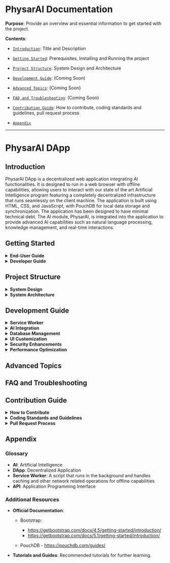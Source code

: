 # PhysarAI Documentation

**Purpose**: Provide an overview and essential information to get started with the project. 

**Contents**: 
- [`Introduction`](#introduction): Title and Description

- [`Getting Started`](#getting-started): Prerequisites, Installing and Running the project

- [`Project Structure`](#project-structure): System Design and Architecture

- [`Development Guide`](#development-guide): (Coming Soon)

- [`Advanced Topics`](#advanced-topics): (Coming Soon)

- [`FAQ and Troubleshooting`](#faq-and-troubleshooting): (Coming Soon)

- [`Contribution Guide`](#contribution-guide): How to contribute, coding standards and guidelines, pull request process

- [`Appendix`](#appendix)


---
# PhysarAI DApp


## Introduction

PhysarAI DApp is a decentralized web application integrating AI functionalities. It is designed to run in a web browser with offline capabilities, allowing users to interact with our state of the art Artificial Intelligence program featuring a completely decentralized infrastructure that runs seamlessly on the client machine. The application is built using HTML, CSS, and JavaScript, with PouchDB for local data storage and synchronization. The application has been designed to have minimal technical debt. The AI module, PhysarAI, is integrated into the application to provide advanced AI capabilities such as natural language processing, knowledge management, and real-time interactions.


## Getting Started

<details>
<summary> <b> End-User Guide </b> </summary>

### Prerequisites
- A Web Browser

### Installation
- None Required

### Running the Project
1. Open your browser and go to https://appliedaistudio.github.io/maxwellai-dapp/.

2. Login using the following credentials:
   - Username: guest
   - Password: guest123

</details>

<details>
<summary> <b> Developer Guide </b> </summary>

### Prerequisites
- Visual Studio Code
- A local web server setup (e.g., Python's HTTP server or Live Preview - A VS Code Extension)
- Basic knowledge of HTML, CSS, and JavaScript

### Installation
1. Download and Install Visual Studio Code:
  https://code.visualstudio.com/download

2. Install Live Preview:
  Using the Activity Bar on the far left-hand side of VS Code, navigate to the extenstions section and search for "Live Preview". Install the extension of the _**same name**_ that has officially been listed by Microsoft. This extensions allows setting up a local web server within your workspace to preview the app and if required also allows to access the server in an external web browser. 

3. Clone the repository and navigate to project folder:
    - Open a terminal and navigate using `cd` to the folder where you want to save the project.

    - Enter the following commands (make sure `git` is already installed): 

    ```bash
   git clone https://github.com/appliedaistudio/maxwellai-dapp.git
   cd maxwellai-dapp
    ```
   - If you prefer to not use a terminal and commands to carry out this step, you can do the following:
     - Download and Install GitHub Desktop through the following link: https://desktop.github.com/download/
     - Login using your GitHub account.
     - Click on `Add` and in the dropdown menu click on `Clone Repository`.
     - In the popup form click on URL, add the following https://github.com/appliedaistudio/maxwellai-dapp.git. 
     - Choose the Local Path where you want to clone the repository and finally click on clone.

### Running the Project
1. Run VS Code and open the newly cloned project repository.

2. In the Explorer pane on the left-hand side, open `index.html`.

3. On the top right-hand corner, click on the second button `Open Preview` which is located beside the `Run Code` button.

4. Login using the following credentials and explore the app as you would on a browser:
    - Username: guest
    - Password: guest123


If you prefer to run a local web server by yourself instead:
1. Start the local web server:

   ```bash
   python3 -m http.server
   ```
2. Open your browser and go to http://localhost:8000.

### Contribution
To get started on contributing to the project (fixing a bug or creating a new feature) refer to the [**`Contribution Guide`**](#contribution-guide) Section.

</details>

## Project Structure

<details>
<summary> <b> System Design </b> </summary>

### 1. **Architecture Overview**
The PhysarAI DApp is designed with a modular architecture that separates concerns across various components, ensuring that each part of the application is well-organized, maintainable, and scalable.

### 2. **Core Components**
The project is structured into several key components, each responsible for different aspects of the application's functionality:

- **Frontend Components**:
  - **HTML Files**: These files define the structure and layout of the various pages of the application. The `index.html` serves as the main entry point, while others like `login.html`, `tasks.html`, `network.html`, `notifications.html`, and `diagnostics.html` provide interfaces for specific functionalities within the DApp.
  - **CSS Styles**: The CSS files, organized into `base`, `components`, `layout`, and `utils` manage the visual styling of the application. The `base` styles define fundamental elements like typography, while `components` handle the styling of specific UI elements like buttons and menus. `layout.css` manages the overall structure of the pages, while `responsive.css` utility implements responsive design techniques ensuring consistency and optimal performance across different devices and screen sizes.
  - **JavaScript (JS) Files**: The JS files are divided into subdirectories for database management (`db`), user interface (`ui`), utilities (`utils`), and AI-specific functionalities (`ai`). These scripts handle dynamic interactions within the application, such as user authentication, AI interactions, and data management. The `ai` folder contains scripts related to PhysarAI, which is the core AI module integrated into the application.

  Refer to the [**`Development Guide`**](#development-guide) section to dive deeper.

- **Backend Components**:
  - **OpenAI Interaction**: The only core backend component is the DApp's interaction with OpenAI's LLM. The `dapp-settings.json` script and some of the scripts in the `js/ai` subdirectory specifically cater to this.
  - **Service Worker**: The `service-worker.mjs` script functions as the brains of the DApp, operating as a middleman between the frontend and the backend. It handles background tasks, ensures offline functionality, engages the AI for continuous processing, and manages essential data like tasks and notifications. This makes the app responsive and functional even in offline or low-connectivity environments. The service worker is installed and activated as soon as the user is logged in. 
  
  Refer to the [**`Development Guide`**](#development-guide) section to dive deeper.


### 3. **Data Management**
- The application stores and manages various data states and configurations in the `data/substrates` directory. The folder contains specific data configurations for different aspects of the application, such as aging-in-place, conference productivity, and cybersecurity productivity. Each subfolder contains JSON files that hold structured data used by the application to manage tasks, network configurations, user feedback, and more.
- The `substrate-data-templates` folder contains text files that serve as templates that are fed to an LLM like ChatGPT in order to generate seed substrate data for a new substrate.
- **PouchDB**: A client-side database used for storing and synchronizing data. The `js/db` folder contains initialization scripts for various databases like users, tasks, and notifications. These scripts are essential for setting up and managing local data storage, ensuring that the application can operate offline and synchronize data when a connection is available.

Refer to the [**`Development Guide`**](#development-guide) section to dive deeper.

### 4. **User Interface (UI)**
The UI is highly modular, with specific styles and scripts dedicated to different components of the application. 

- **Bootstrap**: A popular front-end framework. It has been utilized mainly to compliment the DApp's CSS and JS based design efforts in HTML files and to enable the usage of the design template of a `modal` interface component specifically for the AI chat, notifications and login alerts.
- **UI Controls and Interactions**: Managed by the `ui-controls.js` and related files, these scripts handle the dynamic behavior of the UI elements, such as menus, buttons, and forms.
- **AI Interaction**: The AI-related interactions, managed by `ui-ai-chat.js`, allow users to interact with the AI models integrated into the application. These interactions are designed to be intuitive and responsive, providing real-time feedback to the user.
- **User Authentication**: The User Authentication processes, managed by `ui-auth.js`, allows login management, session management, and access level checks using PouchDB and bcrypt for a secure login system.

Refer to the [**`Development Guide`**](#development-guide) section to dive deeper.

### 5. **AI Integration**
The `js/ai` directory contains the core AI functionalities, including scripts for managing AI conversations, configuring AI models, and interacting with large language models (LLMs). The PhysarAI module is the main AI component of the application, providing advanced AI capabilities such as natural language processing and knowledge management.

Refer to the [**`Development Guide`**](#development-guide) section to dive deeper.

### 6. **Security and Performance**
The application leverages several key components to ensure security and optimal performance:
- **bcrypt**: A library used for hashing passwords, ensuring that user credentials are stored securely.
- **Encryption**: Managed by `encryption.js`, this script is a vital part of the DApp’s security infrastructure. It ensures that sensitive data is encrypted using the AES-GCM algorithm before being stored or transmitted, and can be securely decrypted when needed. The module manages the entire encryption and decryption process, using a static key and a random intialization vector (IV) to produce a unique cipher text, this algorithm combines with robust error handling protects user data and maintains the integrity of the application’s security mechanisms.
- **Performance Optimization**: The service worker and caching mechanisms improve the app's performance, especially in environments with limited or unreliable network connectivity. 

Refer to the [**`Development Guide`**](#development-guide) section to dive deeper.

### 7. **Documentation and Resources**
The `docs` directory contains documentation files that provide detailed information on the application’s setup, usage, and development. This documentation is crucial for onboarding new developers and ensuring that stakeholders have a clear understanding of the system’s capabilities.

</details>

<details> 
<summary> <b> System Architecture </b> </summary>

### Diagram

![System Architecture Diagram](images/Architecture.png)

### Directory and File Breakdown

<details>
<summary> <b> Root Directory </b> </summary>

- `aiTest.html`: Interface for testing AI functionalities in a contained environment. [Not an active part of the DApp]
- `dapp.html`: A previous (initial) iteration of the DApp. [Not an active part of the DApp]
- `diagnostics.html`: Interface for diagnostics features.
- `favicon.ico`: Icon displayed in the browser tab.  
- `index.html`: Main entry point of the application.
- `login.html`: Interface for user login enforcement.
- `manifest.json`: Configuration file for web application manifest.
- `network.html`: Interface for network configurations. Focuses on creating and managing a network of resources.
- `notifications.html`: Interface for managing notifications.
- `service-worker.mjs`: Interface for managing background operations, interacting with physarai, and ensuring that the application remains functional and responsive even in offline conditions.
- `tasks.html`: Interface for task management. Focuses on managing tasks, particularly breaking down goals into actionable items.

</details>

<details>
<summary> <b> JavaScript Directory (js/) </b> </summary>

- **db/**: Contains database initialization scripts.
  - **data-specific/**:
    - `network-utils.js`: Utility functions for network-related operations.
    - `notification-utils.js`: Utility functions for handling notifications.
    - `task-utils.js`: Utility functions for task management.
  - `db-init-common.js`: Initializes common database configurations and setups.
  - `db-init-dapp-settings.js`: Initializes the DApp settings database.
  - `db-init-general-feedback.js`: Initializes the general feedback database.
  - `db-init-main-content-controls.js`: Initializes the main content controls database.
  - `db-init-menu.js`: Initializes the menu configurations in the database.
  - `db-init-network.js`: Initializes the network configurations database.
  - `db-init-network-feedback.js`: Initializes the network feedback database.
  - `db-init-notification-feedback.js`: Initializes the notification feedback database.
  - `db-init-notifications.js`: Initializes the notifications database.
  - `db-init-task-feedback.js`: Initializes the task feedback database.
  - `db-init-tasks.js`: Initializes the tasks database.
  - `db-init-users.js`: Initializes the users database.
  - `db-init.js`: General script to initialize the entire database setup.

- **ui/**: User interface related scripts.
  - `ui-ai-chat.js`: Manages AI chat interactions.
  - `ui-auth.js`: Handles user authentication.
  - `ui-color-extractor.js`: Extracts colors for UI themes.
  - `ui-controls.js`: Manages UI controls and interactions.
  - `ui-menu.js`: Manages UI menu navigation.

- **utils/**: Utility scripts.
  - `common.js`: Common utility functions used across the application.
  - `encryption.js`: Handles data encryption.
  - `logging.js`: Manages logging functionality.
  - `string-parse.js`: Parses and processes strings.

- **ai/**: Scripts related to PhysarAI.
  - **physarai/**:
    - `physarai-ai-conversations.js`: Manages AI conversations.
    - `physarai-config.js`: Configuration settings for PhysarAI.
    - `physarai-database.js`: Database interactions for PhysarAI.
    - `physarai-helpers.js`: Helper functions for PhysarAI.
    - `physarai-llm-interactions.js`: Manages large language model interactions.
    - `physarai-llm-schema.js`: Schema definitions for large language models.
    - `physarai-main.js`: Main script for PhysarAI functionalities.
  - `knowledge.js`: Accesses external knowledge for AI. [Not an active part of the DApp]

- `dapp-config.js`: Configuration settings for the DApp.
- `dapp.js`: Main script for DApp functionalities.
- `diagnostics.js`: Handles diagnostics features.
- `network.js`: Manages network configurations.
- `notifications.js`: Manages notifications.
- `tasks.js`: Manages task functionalities.

</details>

<details>
<summary> <b> Data Directory (data/) </b> </summary>

- **substrates/**: Contains various data states and configurations.
  - **aging-in-place/**: 
    - `appliance_inventory.json`: JSON file containing appliance inventory data.
    - `background.jpg`: Background image used in aging-in-place interfaces.
    - `habit_tracking_feedback.json`: JSON file for storing feedback on habit tracking.
    - `habit_tracking_log.json`: JSON file for logging habit tracking data.
    - `incident_user_feedback.json`: JSON file for storing user feedback on incidents.
    - `incidents.json`: JSON file containing incident data.
    - `maintenance_recommendations_log.json`: JSON file for logging maintenance recommendations.
    - `maintenance_user_feedback.json`: JSON file for storing user feedback on maintenance activities.
  
  - **conference-productivity/**:
    - `background.jpg`: Background image used in conference productivity interfaces.
    - `dapp-connectons.json`: JSON file for storing DApp connections data.
    - `dapp-settings.json`: JSON file for storing settings related to the DApp.
    - `general-feedback.json`: JSON file for storing general feedback data.
    - `main-content-controls.json`: JSON file containing main content control settings.
    - `menu-options.json`: JSON file for storing menu options.
    - `network-feedback.json`: JSON file for storing feedback on network configurations.
    - `network.json`: JSON file for storing network configuration data.
    - `notification-feedback.json`: JSON file for storing feedback on notifications.
    - `notifications.json`: JSON file for storing notifications data.
    - `task-feedback.json`: JSON file for storing feedback on tasks.
    - `tasks.json`: JSON file containing task data.

  - **cybersecurity-productivity/**:
    - `dapp-settings.json`: JSON file for storing DApp settings related to cybersecurity productivity.
    - `general-feedback.json`: JSON file for storing general feedback.
    - `main-content-controls.json`: JSON file for storing main content control settings.
    - `menu-options.json`: JSON file for storing menu options.
    - `network-feedback.json`: JSON file for storing feedback on network configurations.
    - `network.json`: JSON file for storing network configurations.
    - `notification-feedback.json`: JSON file for storing feedback on notifications.
    - `notifications.json`: JSON file containing notifications data.
    - `task-feedback.json`: JSON file for storing feedback on tasks.
    - `tasks.json`: JSON file containing task data.

  - **substrate-data-templates/**: Example templates utilized to feed LLMs for generating seed substrate data.
    - `general-feedback.txt`: Template for collecting general feedback.
    - `network-and-feedback.txt`: Template for collecting network feedback.
    - `notifications-and-feedback.txt`: Template for collecting notifications feedback.
    - `tasks-and-feedback.txt`: Template for collecting tasks feedback.

</details>

<details>
<summary> <b> CSS Directory (css/) </b> </summary>

- **base/**: Contains base styling for the application.
  - `base.css`: Base stylesheet defining fundamental styles for the application.
  - `typography.css`: Stylesheet specifically for managing typography (fonts, headings, etc.).
  - `variables.css`: Stylesheet containing CSS variables used across other stylesheets.

- **components/**: Contains styles for various UI components.
  - `ai-chat-button.css`: Styles for AI chat button elements.
  - `ai-chat.css`: Styles for the AI chat interface.
  - `buttons.css`: Styles for button elements.
  - `cards.css`: Styles for card components.
  - `controls.css`: Styles for UI controls (forms, buttons, etc.).
  - `dapp-settings.css`: Styles for the DApp settings interface.
  - `main-content.css`: Styles for the main content area.
  - `menu.css`: Styles for navigation menus.
  - `sign-in.css`: Styles for the sign-in interface.

- **layout/**: Contains styles related to layout management.
  - `layout.css`: Stylesheet managing the layout structure of the application.

- **utils/**: Contains utility styles.
  - `responsive.css`: Stylesheet for managing responsive design, ensuring the application adapts to different screen sizes.

</details>

<details>
<summary> <b> Libraries Directory (lib/) </b> </summary>

- **bcrypt/**: Library for password hashing.
  - `bcrypt.min.js`: Minified JavaScript file for the bcrypt library, used for secure password hashing.

- **bootstrap/**: Bootstrap framework for responsive design.
  - **css/**: 
    - `bootstrap.min.css`: Minified CSS file for Bootstrap, providing responsive layout and component styles.
  - **js/**: 
    - `bootstrap.bundle.min.js`: Minified JavaScript bundle for Bootstrap, including necessary plugins like modals, tooltips, etc.

- **fontawesome/**: Font Awesome library for icons.
  - Contains font files and CSS for integrating Font Awesome icons into the application.

- **pouchdb/**: PouchDB library for client-side database management.
  - `pouchdb.min.js`: Minified JavaScript file for PouchDB, enabling client-side database management and syncing with CouchDB.

- **vibrant/**: Vibrant library for color extraction from images.
  - `vibrant.min.js`: Minified JavaScript file for the Vibrant library, used to extract dominant colors from images for dynamic theming.

</details>

<details>
<summary> <b> Documentation Directory (docs/) </b> </summary>

- Contains documentation files.

</details>

<details>
<summary> <b> Fonts Directory (fonts/) </b> </summary>

- Contains font files used in the application.

</details>

<details>
<summary> <b> Images Directory (images/) </b> </summary>

- Contains image files used in the application.

</details>
</details>

## Development Guide

<details>
<summary> <b> Service Worker </b> </summary>

The service worker is a critical component of the DApp, handling background tasks, caching, and offline functionality. Developers can explore the service worker script (`service-worker.mjs`) to understand its operations and customize its behavior.

### **Overview of responsibilities**
- **Service Worker Lifecycle Events**:
  - **Installation**: During the `install event`, the service worker caches essential files such as `index.html`, CSS, and JavaScript. This ensures that the app loads quickly and works offline by caching assets in a versioned cache (`cache-v1`). It uses the `caches.open()` method to store these assets.
  - **Activation**: During the `activate event`, the service worker claims control over all active clients and removes outdated caches. It ensures that old caches (e.g., from previous versions of the app) are invalidated by checking the version (e.g., `cache-v1`) and deleting older cache versions to avoid conflicts.
  - **Fetch Requests Handling**: In the `fetch event`, the service worker intercepts network requests and serves cached responses when available. It falls back to network requests when the requested resource is not available in the cache. For known URLs (e.g., app assets), the worker prioritizes cache-first, improving performance in offline or low-connectivity situations.
  - **Message (Event Driven Message Handling)**: The service worker listens for messages sent from the main thread or other worker threads. It uses the `message event` to receive instructions or data (e.g., engaging the AI, updating tasks, or managing notifications) and responds by performing the necessary actions, specifically triggering the ***engageAI()*** function to initiate AI operations. This allows for two-way communication between the service worker and the main application, facilitating real-time updates and background task execution. Additionally, the event logs the received message for debugging purposes, helping track the communication between the service worker and the main thread. This event allows for dynamic interaction between the frontend and background processes, facilitating real-time AI engagement and other background tasks.
- **Caching Assets**: During the installation phase, the service worker caches essential files such as the index.html, CSS, and JavaScript files to ensure the application can be loaded quickly and work offline. The cache is managed using the caches API and named `cache-v1`. During the activate event, old caches are purged to ensure that only the latest version of assets is stored.
- **Managing Notifications**: The service worker regularly checks for pending notifications stored in PouchDB and sends them to the user. It updates the status of notifications from `pending` to `sent` once they are delivered. If a conflict arises during notification status updates (e.g., version conflict in PouchDB), the worker resolves it by fetching the latest version of the document and retrying the update. Notifications contain metadata such as a message, timestamp, and action items. This data is stored in PouchDB and rendered on the UI through the `notifications.js` script. The service worker handles the logic for when and how notifications are fetched, updated, and displayed.
- **Interacting with PhysarAI: Regular and Real-time AI Engagement**: The service worker engages PhysarAI in the background, processing user insights stored in PouchDB. The data passed between the service worker and PhysarAI includes task data, notifications, and network resource information. The AI processes this data to generate insights, which are used to update tasks, manage notifications, and keep the app's network operations running efficiently. PhysarAI operates at both regular intervals (e.g., every 3 minutes) to handle general updates and in real-time (every 10 seconds) for more immediate feedback and AI interactions. ***Real-time AI engagement*** handles tasks that need immediate processing, while ***regular intervals*** ensure the application stays up-to-date overall.
- **Pulsing Mechanism**: To visually indicate when the AI is processing, the service worker uses a `pulsing` mechanism that sends `start pulsing` and `stop pulsing` messages to the main thread. This creates a visual feedback loop for the user, showing that background processes are actively running.
- **Managing Background Tasks**: The service worker continuously runs and schedules tasks in the background, such as updating the UI, sending notifications, and processing data insights, ensuring that the user experience is seamless and responsive.
- **Communicating with the Main Thread**: The service worker listens for messages from the main application thread and can engage the AI or perform other tasks based on these messages. It also communicates back to the main thread by sending messages to update the UI or notify the user. This two-way communication enables real-time interactions and background operations to enhance the user experience.
- **Error Handling & Retry Mechanisms**: The service worker includes error handling mechanisms to catch and log errors that occur during background operations. This ensures that any issues are captured and can be addressed promptly, maintaining the stability and reliability of the application.
  - **Conflict Resolution**: When updating data in PouchDB (e.g., notification status), the service worker employs a retry mechanism to handle conflicts. If a document conflict occurs, the service worker retrieves the latest revision of the document and retries the update until successful. This ensures data consistency and prevents failures during updates.
  - **Error Logging**: The service worker logs errors that occur during operations, such as failed fetch requests or database conflicts. These logs are typically sent to the console for debugging purposes, ensuring that developers can quickly identify and resolve issues. The service worker handles errors gracefully, ensuring minimal disruption to the user experience.

</details>

<details>
<summary> <b> AI Integration </b> </summary>

Developers can extend the AI capabilities of the DApp by modifying the AI scripts in the `js/ai` directory. These scripts manage AI conversations, interactions with large language models, and knowledge base management. By customizing these scripts, developers can enhance the AI's functionality, improve response generation, and tailor the AI's behavior to specific use cases.

<details>
<summary> <b> <t> Key Elements of PhysarAI </t> </b> </summary>

**1. Configuration and Initialization**
  - File: physarai-config.js ￼
  - Purpose: This file is responsible for the configuration of the AI system, setting important parameters such as the AI profile, caveats, user personality, and the AI’s personality.
  - Key Elements:
    - Personality: maxwellaiPersonality() and userPersonality() functions fetch the AI and user’s personality from the local database (PouchDB).
    - Caveats: The file defines strict instructions that the AI must follow, ensuring certain guidelines are observed.      - LLM Configuration: The configuration specifies the Large Language Model (LLM) being used, such as GPT-4, and includes response generation rules and task handling.
  - Integration: This configuration integrates with every part of the AI operations, as it shapes the behavior of the AI and defines the interaction parameters.

**2. Conversation Management**
  - File: physarai-ai-conversations.js ￼
  - Purpose: Manages AI responses in conversation scenarios. This file is responsible for generating the AI’s response based on user conversations.
  - Key Elements:
    - AI Response Generation: generateAIResponseToConversation() prepares and sends a conversation prompt to the LLM, then parses and returns the AI’s response.
    - Degraded Mode: The system has a fallback in place to handle cases when the AI is unavailable or an error occurs, returning default responses.
  - Integration: This is critical for real-time user interactions, as it governs how the AI responds to user inputs during conversations. The conversation module integrates tightly with the LLM and the core application logic to provide coherent interactions.

**3. Main AI Function**
  - File: physarai-main.js ￼
  - Purpose: This is the central function of PhysarAI. It manages all interactions between the tools, AI, and user inputs.
  - Key Elements:
    - LLM Prompt Generation: generateReActAgentLLMPrompt() creates a structured prompt for the LLM, outlining tools the AI can use and defining how it should interact.
    - Main AI Loop: The PhysarAI() function runs a loop that processes user inputs, engages the LLM, and executes actions.
    - Error Handling: The function also handles retries and error conditions, such as when the LLM is unavailable.
  - Integration: This file is the centerpiece of the AI system, where all other modules converge. It coordinates tool use, manages interactions with the LLM, and logs actions, ensuring smooth AI operation.

**4. Database Interactions**
  - File: physarai-database.js
  - Purpose: This file manages the interactions between the PhysarAI and the local/remote databases. It retrieves sensitive data like API keys and endpoints for interacting with the LLM.
  - Key Elements:
    - LLM API Key and Endpoint: The functions llmApiKey() and llmEndpoint() fetch and decrypt sensitive data stored in PouchDB, such as API keys and endpoint URLs for the LLM.
	- Integration: This file is critical for securely accessing necessary resources, such as API keys, that PhysarAI needs to function. It integrates by feeding this information to other modules like the LLM interaction handlers.

**5. LLM Interactions**
  - File: physarai-llm-interactions.js ￼
  - Purpose: This file manages the interactions between PhysarAI and the language model (LLM). It sends user prompts to the LLM and processes the response.
  - Key Elements:
    - promptLLM(): This function sends prompts to the LLM via a POST request, passing the API key, endpoint, prompt, and model as parameters.
  - Integration: It plays a key role by ensuring that user interactions with the AI are processed through the LLM, enabling dynamic response generation based on real-time inputs. This module is central to executing the AI logic within the system.

- **6. AI Helpers and Actions**
  - File: physarai-helpers.js ￼
  - Purpose: Provides utility functions to process AI outputs and prepare interaction contexts.
  - Key Elements:
    - Action Extraction: extractActionsAndInputs() parses the LLM’s JSON response, extracting and logging the intended actions.
    - Context Preparation: Functions like prepareContext() build a contextual prompt based on user insights, while prepareMessages() creates structured messages for interaction.
  - Integration: This module works as a pre-processor and post-processor for AI interactions. It builds a proper context and ensures that the AI’s responses are meaningful and aligned with user needs, feeding this back into the main application.

**7. Schema Validation**
  - File: physarai-llm-schema.js ￼
  - Purpose: Defines and validates the structure of the JSON responses received from the LLM.
  - Key Elements:
    - Response Validation: The validateLLMResponse() function checks if the AI’s response adheres to the predefined schema, ensuring that the output is well-formed and actionable.
  - Integration: This file ensures that all responses generated by the LLM are structurally valid before being acted upon. This is crucial for maintaining stability and reliability in the system. 

</details>

<details>
<summary> <b> Integration into the Overall App Architecture </b> </summary>

AI Core: PhysarAI is the mind of the application. It handles dynamic user interactions, processes data, and generates responses based on real-time inputs using advanced language models like GPT-4.

Data Management: It relies on PouchDB for managing settings and configuration data securely and efficiently, ensuring offline capability and fast data retrieval.

Modular Interaction: Each module—whether it’s for processing conversation responses, fetching knowledge, or managing actions—works independently but communicates with the main PhysarAI function to create a seamless user experience.

Real-Time Updates: The system is designed to process real-time inputs and deliver actionable outputs, updating tasks, notifications, and network configurations based on AI insights.

</details>

<details>
<summary> <b> <t> Tool Integration with PhysarAI: Enhancing Capabilities </t> </b> </summary>

PhysarAI’s intelligence and automation capabilities are enhanced through various tools provided by utility files: notification-utils.js, task-utils.js, and network-utils.js. These tools enable PhysarAI to handle notifications, tasks, and network interactions efficiently. The service worker (service-worker.mjs) plays a critical role in orchestrating these tools and integrating them into PhysarAI’s workflow.
**1. Tools in Utility Files**
  - Notification Tools (notification-utils.js):
    - Provides functions for managing notifications (validateNotification, createNotification, updateNotification, etc.).
    - Interacts with the local database (PouchDB) to store, retrieve, and update notifications.
  - Task Tools (task-utils.js):
    - Offers task-related functions (validateTask, createTask, updateTask, etc.).
    - Facilitates task management by interacting with the database, performing CRUD operations, and validating task data.
  - Network Tools (network-utils.js):
    - Manages network configurations and feedback mechanisms, allowing PhysarAI to adapt network-related settings dynamically.
**2. Integration via Service Worker**
  - The service worker imports these utility tools and passes them to functions within physarai-main.js, enabling PhysarAI to execute complex operations.
  - Within the service worker, the engageAI function gathers sets of tools (taskTools, notificationTools, networkTools, and commonTools) and injects them into PhysarAI’s main processing loop.
  - For example:
    - updateNotifications: Uses notificationTools to create, update, or validate notifications based on AI insights.
    - updateTasks: Employs taskTools to modify tasks in the database, keeping task management responsive and intelligent.
    - updateNetwork: Utilizes networkTools to adjust network configurations and feedback mechanisms based on real-time analysis.
**3. Enhancing AI Capabilities**
  - This tool integration allows PhysarAI to dynamically manage the app’s core functionalities—notifications, tasks, and network settings.
  - By leveraging these tools, PhysarAI can respond to real-time inputs, automate routine tasks, and adapt to changing user or system conditions, thus providing a smarter, more interactive experience for users.
In summary, the service worker acts as the conductor, calling on the utility tools and passing them into PhysarAI to ensure seamless operation and dynamic interaction with the app’s key components. For new developers, understanding this process is crucial for extending or customizing PhysarAI’s capabilities.

</details>
</details>


<details>
<summary> <b> Database Management </b> </summary>

- The PouchDB scripts in the `js/db` directory handle database initialization and data management. Developers can explore these scripts to understand how data is stored and synchronized in the application. By modifying these scripts, developers can customize data storage, retrieval, and synchronization processes to suit specific requirements.
- Developers can customize data configurations and states in the `data/substrates` directory to tailor the application to specific use cases or scenarios. By modifying these data files, developers can create new interfaces, functionalities, and interactions within the DApp.

</details>

<details>
<summary> <b> UI Customization </b> </summary>
The UI scripts in the `js/ui` directory manage user interface interactions and controls. Developers can customize the UI by modifying these scripts to enhance user experience and functionality.

</details>

<details>
<summary> <b> Security Enhancements </b> </summary>
Developers can improve the security of the DApp by enhancing encryption mechanisms, implementing secure authentication processes, and ensuring data privacy and integrity.

</details>

<details>
<summary> <b> Performance Optimization </b> </summary>
To optimize the performance of the DApp, developers can explore caching strategies, network configurations, and background operations managed by the service worker. By fine-tuning these components, developers can ensure that the application runs smoothly and efficiently.

</details>

## Advanced Topics

## FAQ and Troubleshooting

## Contribution Guide

<details>
<summary> <b> How to Contribute </b> </summary>

- **Forking the Repository**: Fork the repository on GitHub and clone it to your local machine.
- **Creating Branches**: Create a new branch for your feature or bug fix.
- **Making Changes**: Implement your changes, following the coding standards below.
- **Committing Changes**: Write clear and concise commit messages (e.g., “Add feature: Implement AI chat interface”).

</details>

<details>
<summary> <b> Coding Standards and Guidelines </b> </summary>

This section outlines the coding standards and best practices to be followed when contributing to the codebase. The standards are designed to ensure consistency, readability, maintainability, and scalability of the code.

1. **HTML Structure and Best Practices**
- **External Libraries and Styles**: Load external libraries and stylesheets at the top of the `<head>` section. Ensure that all dependencies are documented and version-controlled.
- **Custom CSS and Scripts**: Custom CSS and JavaScript files should be linked after external libraries. Follow a clear directory structure (e.g., `/css/`, `/js/`, `/lib/`).
- **Accessibility**: Use semantic HTML elements like `<nav>`, `<header>`, `<footer>`, `<section>`, and `<article>` to improve accessibility. Always include `aria-labels` and titles where applicable for assistive technologies.

2. **JavaScript Standards**
- **Modular Code**: Use ES6 modules (`import` and `export`) to organize code into logical, reusable components. This promotes maintainability and separation of concerns.
- **Error Handling**: Always include error handling (`try-catch`) for asynchronous operations like database access or network requests. Log errors to the console with descriptive messages.
- **Database Operations**: Use PouchDB for local storage and data management. Ensure that database initialization occurs before any UI operations. Fetch and render data efficiently, utilizing asynchronous functions (`async-await`).
- **Function Documentation**: Each function should be documented with comments explaining its purpose, parameters, and return values. Use clear and descriptive names for functions and variables.

3. **CSS and Styling Guidelines**
- **Naming Conventions**: Follow a consistent naming convention for classes, such as `kebab-case` (e.g., `.ai-chat-button`, `.card-container`). Ensure that class names are descriptive and relevant to their function.
- **Responsive Design**: Use media queries and Bootstrap classes (`d-flex`, `vh-100`, etc.) to create responsive layouts. Test the UI across various devices to ensure compatibility.
- **Variables and Reusability**: Use CSS variables (`:root { --primary-color: #333; }`) for colors, fonts, and other reusable values. This promotes consistency and makes it easier to update styles globally.

4. **Security Considerations**
- **Data Encryption**: Use bcrypt or similar libraries for sensitive data encryption. Always encrypt/decrypt data before storing/retrieving from databases.
- **Input Validation**: Validate all user inputs to prevent security vulnerabilities such as SQL injection or XSS attacks. Sanitize data before processing.
- **Permissions and Notifications**: Always check and request user permissions for notifications. Provide clear instructions and fallback mechanisms if the browser does not support certain APIs.

5. **Testing and Debugging**
- **Console Logs**: Use `console.log` for debugging during development, but remove or comment out unnecessary logs in the production code. Use a logging utility if consistent and detailed logging is required.
- **Browser Compatibility**: Test the application in multiple browsers to ensure consistent behavior. Address any browser-specific issues promptly.

6. **Documentation and Comments**
- **Code Comments**: Use one-line comments whenever possible, placed on lines by themselves. Comment all code, and ensure each major block of code explains its intent. The reader should understand the intent of the code just by reading the comments.
- **Documentation**: Maintain up-to-date documentation for the project, including setup instructions, usage guidelines, and development notes. Keep the documentation in the `docs` directory and update it as the project evolves.

By following these coding standards, we ensure that our codebase remains clean, efficient, and easy to maintain. Consistency in coding practices across the team will lead to a more robust and scalable product.

</details>

<details>
<summary> <b> Pull Request Process </b> </summary>

- **Submitting a Pull Request**: Push your branch to GitHub and open a pull request.
- **Review Process**: Your pull request will be reviewed by project maintainers. Make necessary changes based on feedback.
- **Merging**: Once approved, your changes will be merged into the main branch.

</details>

## Appendix

### Glossary
- **AI**: Artificial Intelligence
- **DApp**: Decentralized Application
- **Service Worker**: A script that runs in the background and handles caching and other network related operations for offline capabilities
- **API**: Application Programming Interface  

### Additional Resources
- **Official Documentation**:
  - Bootstrap:
    - https://getbootstrap.com/docs/4.5/getting-started/introduction/
    - https://getbootstrap.com/docs/5.1/getting-started/introduction/

  - PouchDB - https://pouchdb.com/guides/

- **Tutorials and Guides**: Recommended tutorials for further learning.